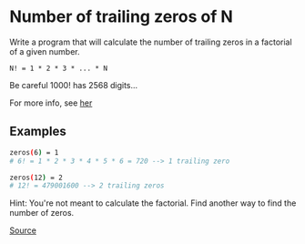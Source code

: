 # Number of trailing zeros of N

Write a program that will calculate the number of trailing zeros in a factorial of a given number.

`N! = 1 * 2 * 3 * ... * N`

Be careful 1000! has 2568 digits...

For more info, see [her](http://mathworld.wolfram.com/Factorial.html)

## Examples

```bash
zeros(6) = 1
# 6! = 1 * 2 * 3 * 4 * 5 * 6 = 720 --> 1 trailing zero

zeros(12) = 2
# 12! = 479001600 --> 2 trailing zeros
```

Hint: You're not meant to calculate the factorial. Find another way to find the number of zeros.

[Source](https://www.codewars.com/kata/52f787eb172a8b4ae1000a34/train/python)